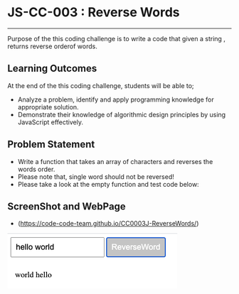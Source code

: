 # JS-CC-003 : Reverse Words
---
Purpose of the this coding challenge is to write a code that given a string , returns reverse orderof words.


## Learning Outcomes
At the end of the this coding challenge, students will be able to;
- Analyze a problem, identify and apply programming knowledge for appropriate solution.
-  Demonstrate their knowledge of algorithmic design principles by using JavaScript effectively.

## Problem Statement

- Write a function that takes an array of characters and reverses the words order.
- Please note that, single word should not be reversed!
- Please take a look at the empty function and test code below:

## ScreenShot and WebPage


- (https://code-code-team.github.io/CC0003J-ReverseWords/)

![ScreenShot of ReverseWord](images/Screen%20Shot%202020-10-16%20at%2012.26.54.png)
  



